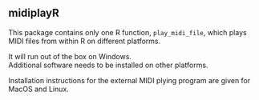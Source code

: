 ## midiplayR

This package contains only one R function, `play_midi_file`,
which plays MIDI files from within R on different platforms.

It will run out of the box on Windows.     
Additional software needs to be installed on other platforms.

Installation instructions for the external MIDI plying program
are given for MacOS and Linux.

